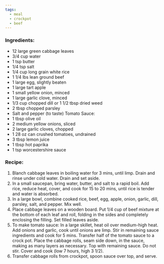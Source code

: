 ```yaml
---
tags:
  - meal
  - crockpot
  - beef
---
```

### Ingredients:
- 12 large green cabbage leaves
- 3/4 cup water
- 1 tsp butter 
- 1/4 tsp salt
- 1/4 cup long grain white rice
- 1 1/4 lbs lean ground beef
- 1 large egg, slightly beaten
- 1 large tart apple
- 1 small yellow onion, minced
- 1 large garlic clove, minced
- 1/3 cup chopped dill or 1 1/2 tbsp dried weed
- 2 tbsp chopped parsley
- Salt and pepper (to taste)
Tomato Sauce: 
- 1 tbsp olive oil
- 2 medium yellow onions, sliced
- 2 large garlic cloves, chopped
- 1 28 oz can crushed tomatoes, undrained
- 3 tbsp lemon juice
- 1 tbsp hot paprika
- 1 tsp worcestershire sauce

### Recipe:
1. Blanch cabbage leaves in boiling water for 3 mins, until limp. Drain and rinse under cold water. Drain and set aside.
2. In a small saucepan, bring water, butter, and salt to a rapid boil. Add rice, reduce heat, cover, and cook for 15 to 20 mins, until rice is tender and water is absorbed. 
3. In a large bowl, combine cooked rice, beef, egg, apple, onion, garlic, dill, parsley, salt, and pepper. Mix well.
4. Place cabbage leaves on a wooden board. Put 1/4 cup of beef mixture at the bottom of each leaf and roll, folding in the sides and completely enclosing the filling. Set filled leaves aside.
5. To make tomato sauce: In a large skillet, heat oil over medium-high heat. Add onions and garlic, cook until onions are limp. Stir in remaining sauce ingredients and cook for 5 mins. Transfer half of the tomato sauce to a crock pot. Place the cabbage rolls, seam side down, in the sauce, making as many layers as necessary. Top with remaining sauce. Do not stir. Cover and cook (low 7 hours, high 3 1/2). 
6. Transfer cabbage rolls from crockpot, spoon sauce over top, and serve.